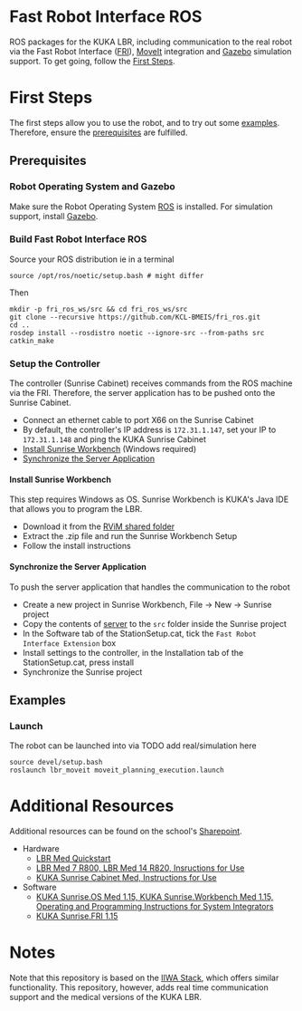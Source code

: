 # Fast Robot Interface ROS
ROS packages for the KUKA LBR, including communication to the real robot via the Fast Robot Interface ([FRI](https://github.com/KCL-BMEIS/fri)), [MoveIt](https://moveit.ros.org/) integration and [Gazebo](http://gazebosim.org/) simulation support. To get going, follow the [First Steps](#first-steps).

# First Steps
The first steps allow you to use the robot, and to try out some [examples](#examples). Therefore, ensure the [prerequisites](#prerequisites) are fulfilled.

## Prerequisites
### Robot Operating System and Gazebo
Make sure the Robot Operating System [ROS](http://wiki.ros.org/noetic/Installation) is installed. For simulation support, install [Gazebo](http://gazebosim.org/tutorials?tut=install_ubuntu).
### Build Fast Robot Interface ROS
Source your ROS distribution ie in a terminal 
```shell
source /opt/ros/noetic/setup.bash # might differ
```
Then
```shell
mkdir -p fri_ros_ws/src && cd fri_ros_ws/src
git clone --recursive https://github.com/KCL-BMEIS/fri_ros.git
cd ..
rosdep install --rosdistro noetic --ignore-src --from-paths src
catkin_make
```
### Setup the Controller
The controller (Sunrise Cabinet) receives commands from the ROS machine via the FRI. Therefore, the server application has to be pushed onto the Sunrise Cabinet.
- Connect an ethernet cable to port X66 on the Sunrise Cabinet
- By default, the controller's IP address is `172.31.1.147`, set your IP to `172.31.1.148` and ping the KUKA Sunrise Cabinet
- [Install Sunrise Workbench](#install-sunrise-workbench) (Windows required)
- [Synchronize the Server Application](#synchronize-the-server-application)
#### Install Sunrise Workbench
This step requires Windows as OS. Sunrise Workbench is KUKA's Java IDE that allows you to program the LBR. 
* Download it from the [RViM shared folder](https://emckclac.sharepoint.com/:u:/s/MT-BMEIS-RVIM/ETBf6gp3Ko5EvtJVziR8MZ4BLdeX8ysF13jTVmVreq0iZA?e=XJyagD) 
* Extract the .zip file and run the Sunrise Workbench Setup
* Follow the install instructions
#### Synchronize the Server Application
To push the server application that handles the communication to the robot
 - Create a new project in Sunrise Workbench, File -> New -> Sunrise project
 - Copy the contents of [server](server) to the `src` folder inside the Sunrise project 
 - In the Software tab of the StationSetup.cat, tick the `Fast Robot Interface Extension` box
 - Install settings to the controller, in the Installation tab of the StationSetup.cat, press install
 - Synchronize the Sunrise project
## Examples

### Launch
The robot can be launched into via TODO add real/simulation here
```
source devel/setup.bash
roslaunch lbr_moveit moveit_planning_execution.launch
```

# Additional Resources
Additional resources can be found on the school's [Sharepoint](https://emckclac.sharepoint.com).
 - Hardware
    - [LBR Med Quickstart](https://emckclac.sharepoint.com/sites/MT-BMEIS-RVIM/Shared%20Documents/docs/inventory/kuka_lbr_med_7_R800/LBR_Med_Quick_Start_en.pdf)
    - [LBR Med 7 R800, LBR Med 14 R820, Insructions for Use](https://emckclac.sharepoint.com/sites/MT-BMEIS-RVIM/Shared%20Documents/docs/inventory/kuka_lbr_med_7_R800/GA_LBR_Med_en.pdf)
    - [KUKA Sunrise Cabinet Med, Instructions for Use](https://emckclac.sharepoint.com/sites/MT-BMEIS-RVIM/Shared%20Documents/docs/inventory/kuka_lbr_med_7_R800/GA_KUKA_Sunrise_Cabinet_Med_en.pdf)
 - Software
    - [KUKA Sunrise.OS Med 1.15, KUKA Sunrise.Workbench Med 1.15, Operating and Programming Instructions for System Integrators](https://emckclac.sharepoint.com/sites/MT-BMEIS-RVIM/Shared%20Documents/docs/inventory/kuka_lbr_med_7_R800/GA_KUKA_SunriseOS_Med_115_en.pdf)
    - [KUKA Sunrise.FRI 1.15](https://emckclac.sharepoint.com/sites/MT-BMEIS-RVIM/Shared%20Documents/docs/inventory/kuka_lbr_med_7_R800/KUKA_SunriseFRI_115_en.pdf)

# Notes
Note that this repository is based on the [IIWA Stack](https://github.com/IFL-CAMP/iiwa_stack), which offers similar functionality. This repository, however, adds real time communication support and the medical versions of the KUKA LBR.
